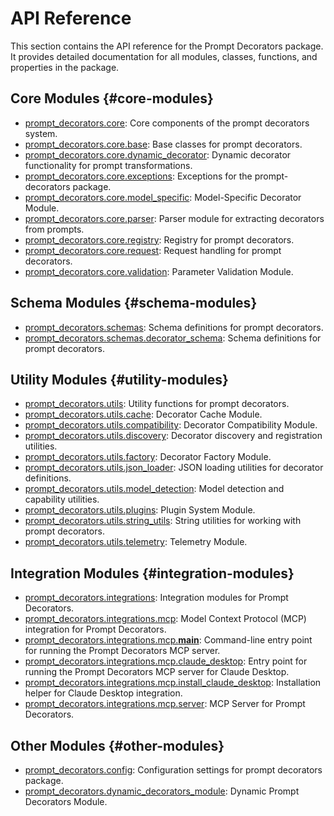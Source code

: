 # API Reference

This section contains the API reference for the Prompt Decorators package. It provides detailed documentation for all modules, classes, functions, and properties in the package.

## Core Modules {#core-modules}

- [prompt_decorators.core](prompt_decorators.core.md): Core components of the prompt decorators system.
- [prompt_decorators.core.base](prompt_decorators.core.base.md): Base classes for prompt decorators.
- [prompt_decorators.core.dynamic_decorator](prompt_decorators.core.dynamic_decorator.md): Dynamic decorator functionality for prompt transformations.
- [prompt_decorators.core.exceptions](prompt_decorators.core.exceptions.md): Exceptions for the prompt-decorators package.
- [prompt_decorators.core.model_specific](prompt_decorators.core.model_specific.md): Model-Specific Decorator Module.
- [prompt_decorators.core.parser](prompt_decorators.core.parser.md): Parser module for extracting decorators from prompts.
- [prompt_decorators.core.registry](prompt_decorators.core.registry.md): Registry for prompt decorators.
- [prompt_decorators.core.request](prompt_decorators.core.request.md): Request handling for prompt decorators.
- [prompt_decorators.core.validation](prompt_decorators.core.validation.md): Parameter Validation Module.

## Schema Modules {#schema-modules}

- [prompt_decorators.schemas](prompt_decorators.schemas.md): Schema definitions for prompt decorators.
- [prompt_decorators.schemas.decorator_schema](prompt_decorators.schemas.decorator_schema.md): Schema definitions for prompt decorators.

## Utility Modules {#utility-modules}

- [prompt_decorators.utils](prompt_decorators.utils.md): Utility functions for prompt decorators.
- [prompt_decorators.utils.cache](prompt_decorators.utils.cache.md): Decorator Cache Module.
- [prompt_decorators.utils.compatibility](prompt_decorators.utils.compatibility.md): Decorator Compatibility Module.
- [prompt_decorators.utils.discovery](prompt_decorators.utils.discovery.md): Decorator discovery and registration utilities.
- [prompt_decorators.utils.factory](prompt_decorators.utils.factory.md): Decorator Factory Module.
- [prompt_decorators.utils.json_loader](prompt_decorators.utils.json_loader.md): JSON loading utilities for decorator definitions.
- [prompt_decorators.utils.model_detection](prompt_decorators.utils.model_detection.md): Model detection and capability utilities.
- [prompt_decorators.utils.plugins](prompt_decorators.utils.plugins.md): Plugin System Module.
- [prompt_decorators.utils.string_utils](prompt_decorators.utils.string_utils.md): String utilities for working with prompt decorators.
- [prompt_decorators.utils.telemetry](prompt_decorators.utils.telemetry.md): Telemetry Module.

## Integration Modules {#integration-modules}

- [prompt_decorators.integrations](prompt_decorators.integrations.md): Integration modules for Prompt Decorators.
- [prompt_decorators.integrations.mcp](prompt_decorators.integrations.mcp.md): Model Context Protocol (MCP) integration for Prompt Decorators.
- [prompt_decorators.integrations.mcp.__main__](prompt_decorators.integrations.mcp.__main__.md): Command-line entry point for running the Prompt Decorators MCP server.
- [prompt_decorators.integrations.mcp.claude_desktop](prompt_decorators.integrations.mcp.claude_desktop.md): Entry point for running the Prompt Decorators MCP server for Claude Desktop.
- [prompt_decorators.integrations.mcp.install_claude_desktop](prompt_decorators.integrations.mcp.install_claude_desktop.md): Installation helper for Claude Desktop integration.
- [prompt_decorators.integrations.mcp.server](prompt_decorators.integrations.mcp.server.md): MCP Server for Prompt Decorators.

## Other Modules {#other-modules}

- [prompt_decorators.config](prompt_decorators.config.md): Configuration settings for prompt decorators package.
- [prompt_decorators.dynamic_decorators_module](prompt_decorators.dynamic_decorators_module.md): Dynamic Prompt Decorators Module.
